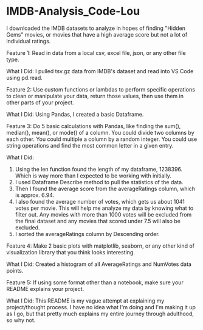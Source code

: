 # IMDB-Analysis_Code-Lou

I downloaded the IMDB datasets to analyze in hopes of finding "Hidden Gems" movies, or movies that have a high average score but not a lot of individual ratings. 

Feature 1: Read in data from a local csv, excel file, json, or any other file type. 

What I Did: I pulled tsv.gz data from IMDB's dataset and read into VS Code using pd.read. 

Feature 2: Use custom functions or lambdas to perform specific operations to clean or manipulate your data, return those values, then use them in other parts of your project.

What I Did:  Using Pandas, I created a basic Dataframe. 

Feature 3: Do 5 basic calculations with Pandas, like finding the sum(), median(), mean(), or mode() of a column. You could divide two columns by each other. You could multiple a column by a random integer. You could use string operations and find the most common letter in a given entry. 

What I Did: 
1. Using the len function found the length of my dataframe, 1238396. Which is way more than I expected to be working with initially. 
2. I used Dataframe Describe method to pull the statistics of the data. 
3. Then I found the average score from the averageRatings column, which is approx. 6.94. 
4. I also found the average number of votes, which gets us about 1041 votes per movie. This will help me analyze my data by knowing what to filter out. Any movies with more than 1000 votes will be excluded from the final dataset and any movies that scored under 7.5 will also be excluded. 
5. I sorted the averageRatings column by Descending order. 


Feature 4: Make 2 basic plots with matplotlib, seaborn, or any other kind of visualization library that you think looks interesting.

What I Did: Created a histogram of all AverageRatings and NumVotes data points. 

Feature 5: If using some format other than a notebook, make sure your README explains your project. 

What I Did: This README is my vague attempt at explaining my project/thought process. I have no idea what I'm doing and I'm making it up as I go, but that pretty much explains my entire journey through adulthood, so why not. 

